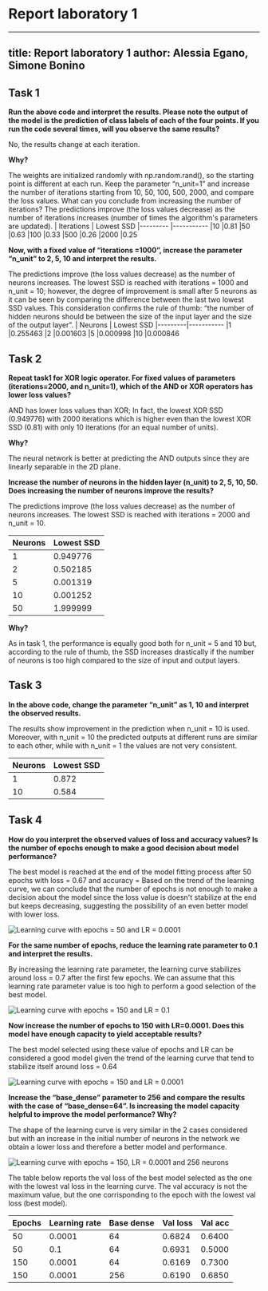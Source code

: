 # Report laboratory 1

---
title: Report laboratory 1
author: Alessia Egano, Simone Bonino
---

## Task 1

**Run the above code and interpret the results. Please note the output of the model is the prediction of class labels of each of the four points. If you run the code several times, will you observe the same results?**

No, the results change at each iteration.

**Why?**

The weights are initialized randomly with np.random.rand(), so the starting point is different at each run.
Keep the parameter “n_unit=1” and increase the number of iterations starting from 10, 50, 100, 500, 2000, and compare the loss values. What can you conclude from increasing the number of iterations?
The predictions improve (the loss values decrease) as the number of iterations increases (number of times the algorithm's parameters are updated).
| Iterations | Lowest SSD
|---------   |-----------
|10          |0.81
|50          |0.63
|100         |0.33
|500         |0.26
|2000        |0.25

**Now, with a fixed value of “iterations =1000”, increase the parameter “n_unit” to 2, 5, 10 and interpret the results.**

The predictions improve (the loss values decrease) as the number of neurons increases. The lowest SSD is reached with iterations = 1000 and n_unit = 10; however, the degree of improvement is small after 5 neurons as it can be seen by comparing the difference between the last two lowest SSD values. This consideration confirms the rule of thumb: “the number of hidden neurons should be between the size of the input layer and the size of the output layer”.
| Neurons | Lowest SSD
|---------|-----------
|1        |0.255463
|2        |0.001603
|5        |0.000998
|10       |0.000846

## Task 2

**Repeat task1 for XOR logic operator. For fixed values of parameters (iterations=2000, and n_unit=1), which of the AND or XOR operators has lower loss values?**

AND has lower loss values than XOR; In fact, the lowest XOR SSD (0.949776) with 2000 iterations which is higher even than the lowest XOR SSD (0.81) with only 10 iterations (for an equal number of units).

**Why?**

The neural network is better at predicting the AND outputs since they are linearly separable in the 2D plane.

**Increase the number of neurons in the hidden layer (n_unit) to 2, 5, 10, 50. Does increasing the number of neurons improve the results?**

The predictions improve (the loss values decrease) as the number of neurons increases.
The lowest SSD is reached with iterations = 2000 and n_unit = 10.

| Neurons | Lowest SSD
|---------|-----------
|1        |0.949776
|2        |0.502185
|5        |0.001319
|10       |0.001252
|50       |1.999999

**Why?**

As in task 1, the performance is equally good both for n_unit = 5 and 10 but, according to the rule of thumb, the SSD increases drastically if the number of neurons is too high compared to the size of input and output layers.

## Task 3

**In the above code, change the parameter “n_unit” as 1, 10 and interpret the observed results.**

The results show improvement in the prediction when n_unit = 10 is used. Moreover, with n_unit = 10 the predicted outputs at different runs are similar to each other, while with n_unit = 1 the values are not very consistent.

| Neurons | Lowest SSD
|---------|------------
| 1       | 0.872
|10       | 0.584

## Task 4

**How do you interpret the observed values of loss and accuracy values? Is the number of epochs enough to make a good decision about model performance?**

The best model is reached at the end of the model fitting process after 50 epochs with loss = 0.67 and accuracy =
Based on the trend of the learning curve, we can conclude that the number of epochs is not enough to make a decision about the model since the loss value is doesn't stabilize at the end but keeps decreasing, suggesting the possibility of an even better model with lower loss.

![Learning curve with epochs = 50 and LR = 0.0001](/Lab1/images/learning_curve50_0001.png)

**For the same number of epochs, reduce the learning rate parameter to 0.1 and interpret the results.**

By increasing the learning rate parameter, the learning curve stabilizes around loss = 0.7 after the first few epochs. We can assume that this learning rate parameter value is too high to perform a good selection of the best model.

![Learning curve with epochs = 150 and LR = 0.1](/Lab1/images/learning_curve50_1.png)

**Now increase the number of epochs to 150 with LR=0.0001. Does this model have enough capacity to yield acceptable results?**

The best model selected using these value of epochs and LR can be considered a good model given the trend of the learning curve that tend to stabilize itself around loss = 0.64

![Learning curve with epochs = 150 and LR = 0.0001](/Lab1/images/learning_curve150_0001.png)

**Increase the “base_dense” parameter to 256 and compare the results with the case of “base_dense=64”. Is increasing the model capacity helpful to improve the model performance? Why?**

The shape of the learning curve is very similar in the 2 cases considered but with an increase in the initial number of neurons in the network we obtain a lower loss and therefore a better model and performance.

![Learning curve with epochs = 150, LR = 0.0001 and 256 neurons](/Lab1/images/learning_curve150_0001_256.png)

The table below reports the val loss of the best model selected as the one with the lowest val loss in the learning curve. The val accuracy is not the maximum value, but the one corrisponding to the epoch with the lowest val loss (best model).

| Epochs | Learning rate | Base dense | Val loss | Val acc |
|--------|---------------|------------|----------|---------|
| 50     | 0.0001        | 64         | 0.6824   | 0.6400  |
| 50     | 0.1           | 64         | 0.6931   | 0.5000  |
| 150    | 0.0001        | 64         | 0.6169   | 0.7300  |
| 150    | 0.0001        | 256        | 0.6190   | 0.6850  |
